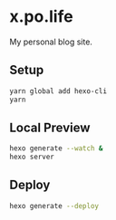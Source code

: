 # x.po.life

My personal blog site.

## Setup

```bash
yarn global add hexo-cli
yarn
```

## Local Preview

```bash
hexo generate --watch &
hexo server
```

## Deploy

```bash
hexo generate --deploy
```
